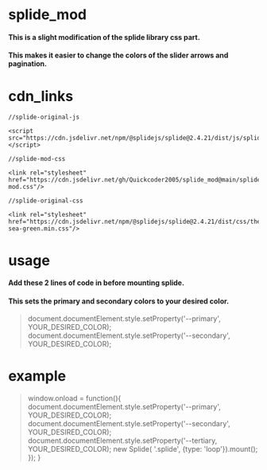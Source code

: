 # splide_mod

#### This is a slight modification of the splide library css part.
#### This makes it easier to change the colors of the slider arrows and pagination.

# cdn_links

```
//splide-original-js

<script src="https://cdn.jsdelivr.net/npm/@splidejs/splide@2.4.21/dist/js/splide.min.js"></script>

//splide-mod-css

<link rel="stylesheet" href="https://cdn.jsdelivr.net/gh/Quickcoder2005/splide_mod@main/splide-mod.css"/>

//splide-original-css

<link rel="stylesheet" href="https://cdn.jsdelivr.net/npm/@splidejs/splide@2.4.21/dist/css/themes/splide-sea-green.min.css"/>
```

# usage

#### Add these 2 lines of code in before mounting splide.
#### This sets the primary and secondary colors to your desired color.

> document.documentElement.style.setProperty('--primary', YOUR_DESIRED_COLOR);
    document.documentElement.style.setProperty('--secondary', YOUR_DESIRED_COLOR);

# example

> window.onload = function(){
    document.documentElement.style.setProperty('--primary', YOUR_DESIRED_COLOR);
    document.documentElement.style.setProperty('--secondary', YOUR_DESIRED_COLOR);
    document.documentElement.style.setProperty('--tertiary, YOUR_DESIRED_COLOR);
    new Splide( '.splide', {type: 'loop'}).mount();
    });
}
